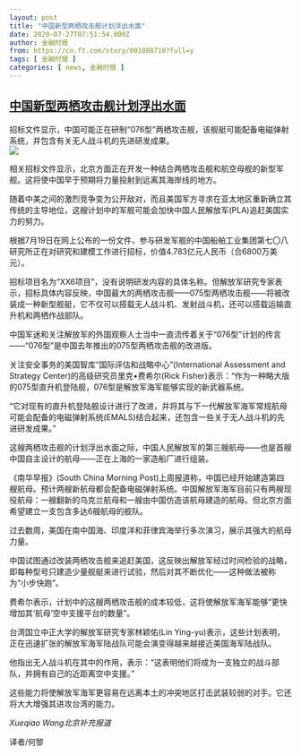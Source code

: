 ```yaml
---
layout: post
title: "中国新型两栖攻击舰计划浮出水面"
date: 2020-07-27T07:51:54.000Z
author: 金融时报
from: https://cn.ft.com/story/001088710?full=y
tags: [ 金融时报 ]
categories: [ news, 金融时报 ]
---
```

<!--1595836314000-->
[中国新型两栖攻击舰计划浮出水面](https://cn.ft.com/story/001088710?full=y)
------

<div>
<div></div><div class="story-lead">招标文件显示，中国可能正在研制“076型”两栖攻击舰，该舰艇可能配备电磁弹射系统，并包含有关无人战斗机的先进研发成果。</div><div class=" story-image image"><img src="https://thumbor.ftacademy.cn/unsafe/1340x754/https://thumbor.ftacademy.cn/unsafe/picture/2/000097992_piclink.jpg"></div><div class="story-body"><div id="story-body-container"><p>相关招标文件显示，北京方面正在开发一种结合两栖攻击舰和航空母舰的新型军舰。这将使中国早于预期将力量投射到远离其海岸线的地方。</p><p>随着中美之间的激烈竞争变为公开敌对，而且美国军方寻求在亚太地区重新确立其传统的主导地位，这艘计划中的军舰可能会加快中国人民解放军(PLA)追赶美国实力的努力。</p><p>根据7月19日在网上公布的一份文件，参与研发军舰的中国船舶工业集团第七〇八研究所正在对研究和建模工作进行招标，价值4.783亿元人民币（合6800万美元）。</p><p>招标项目名为“XX6项目”，没有说明研发内容的具体名称。但解放军研究专家表示，招标具体内容反映，中国最大的两栖攻击舰——075型两栖攻击舰——将被改装成一种新型舰艇，它不仅可以搭载无人战斗机、发射战斗机，还可以搭载运输直升机和两栖作战部队。</p><div  data-o-ads-name="mpu-middle1" class="o-ads in-article-advert" data-o-ads-formats-default="false"  data-o-ads-formats-small="FtcMobileMpu"  data-o-ads-formats-medium="FtcMpu" data-o-ads-formats-large="FtcMpu" data-o-ads-formats-extra="FtcMpu" data-o-ads-targeting="cnpos=middle1;" data-cy='[{"devices":["PC","iPhoneWeb","AndroidWeb","iPhoneApp","AndroidApp"],"pattern":"MPU","position":"Middle1","container":"mpuInStory"}]'></div><p>中国军迷和关注解放军的外国观察人士当中一直流传着关于“076型”计划的传言——“076型”是中国去年推出的075型两栖攻击舰的改进版。</p><p>关注安全事务的美国智库“国际评估和战略中心”(International Assessment and Strategy Center)的高级研究员里克•费希尔(Rick Fisher)表示：“作为一种略大版的075型直升机登陆舰，076型是解放军海军能够实现的新武器系统。</p><p>“它对现有的直升机登陆舰设计进行了改进，并将其与下一代解放军海军常规航母可能会配备的电磁弹射系统(EMALS)结合起来，还包含一些关于无人战斗机的先进研发成果。”</p><p>这艘两栖攻击舰的计划浮出水面之际，中国人民解放军的第三艘航母——也是首艘中国自主设计的航母——正在上海的一家造船厂进行组装。</p><p>《南华早报》(South China Morning Post)上周报道称，中国已经开始建造第四艘航母。预计两艘新航母都会配备电磁弹射系统。中国解放军海军目前只有两艘现役航母：一艘翻新的乌克兰航母和一艘由中国仿造该航母建造的航母。但北京方面希望建立一支包含多达6艘航母的舰队。</p><p>过去数周，美国在南中国海、印度洋和菲律宾海举行多次演习，展示其强大的航母力量。</p><div data-o-ads-name="mpu-middle2" class="o-ads in-article-advert" data-o-ads-formats-default="false"  data-o-ads-formats-small="FtcMobileMpu"  data-o-ads-formats-medium="false" data-o-ads-formats-large="false" data-o-ads-formats-extra="false" data-o-ads-targeting="cnpos=middle2;" data-cy='[{"devices":["iPhoneWeb","AndroidWeb","iPhoneApp","AndroidApp"],"pattern":"MPU","position":"Middle2","container":"mpuInStory"}]'></div><p>中国试图通过改装两栖攻击舰来追赶美国，这反映出解放军经过时间检验的战略，即每种型号只建造少量舰艇来进行试验，然后对其不断优化——这种做法被称为“小步快跑”。</p><p>费希尔表示，计划中的这艘两栖攻击舰的成本较低，这将使解放军海军能够“更快增加其‘航母’空中支援平台的数量”。</p><p>台湾国立中正大学的解放军研究专家林颖佑(Lin Ying-yu)表示，这些计划表明，正在迅速扩张的解放军海军陆战队可能会演变得越来越接近美国海军陆战队。</p><p>他指出无人战斗机在其中的作用，表示：“这表明他们将成为一支独立的战斗部队，并拥有自己的近距离空中支援。”</p><p>这些能力将使解放军海军更容易在远离本土的冲突地区打击武装较弱的对手。它还将大大增强其进攻台湾的能力。</p><div data-o-ads-name="mpu-middle3" class="o-ads in-article-advert" data-o-ads-formats-default="false"  data-o-ads-formats-small="FtcMobileMpu"  data-o-ads-formats-medium="false" data-o-ads-formats-large="false" data-o-ads-formats-extra="false" data-o-ads-targeting="cnpos=middle3;" data-cy='[{"devices":["iPhoneWeb","AndroidWeb","iPhoneApp","AndroidApp"],"pattern":"MPU","position":"Middle3","container":"mpuInStory"}]'></div><p><i>Xueqiao Wang北京补充报道</i></p><p>译者/何黎</p></div><div class="clearfloat"></div></div>
</div>
